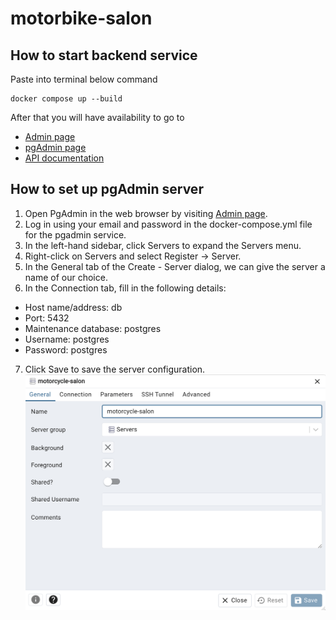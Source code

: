 # motorbike-salon

## How to start backend service
Paste into terminal below command
  ```
  docker compose up --build
  ```

After that you will have availability to go to 
- [Admin page](https://localhost:3000/admin)
- [pgAdmin page](https://localhost:5050)
- [API documentation](https://localhost:3000/api)
  
## How to set up pgAdmin server
1. Open PgAdmin in the web browser by visiting [Admin page](https://localhost:3000/admin).
2. Log in using your email and password in the docker-compose.yml file for the pgadmin service.
3. In the left-hand sidebar, click Servers to expand the Servers menu.
4. Right-click on Servers and select Register -> Server.
5. In the General tab of the Create - Server dialog, we can give the server a name of our choice.
6. In the Connection tab, fill in the following details:
 - Host name/address: db
 - Port: 5432
 - Maintenance database: postgres
 - Username: postgres
 - Password: postgres
7. Click Save to save the server configuration.
![General pgadmin server settings page](/images/general.png "Optional title")
